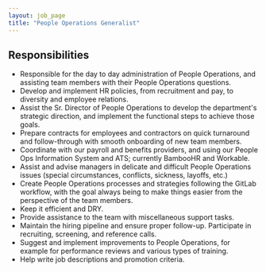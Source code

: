 ```yaml
---
layout: job_page
title: "People Operations Generalist"
---
```


## Responsibilities

- Responsible for the day to day administration of People Operations, and assisting team members with their People Operations questions.
- Develop and implement HR policies, from recruitment and pay, to diversity and employee relations.
- Assist the Sr. Director of People Operations to develop the department's strategic direction, and implement the functional steps to achieve those goals. 
- Prepare contracts for employees and contractors on quick turnaround and follow-through with smooth onboarding of new team members.
- Coordinate with our payroll and benefits providers, and using our People Ops Information System and ATS; currently BambooHR and Workable.
- Assist and advise managers in delicate and difficult People Operations issues (special circumstances, conflicts, sickness, layoffs, etc.)
- Create People Operations processes and strategies following the GitLab workflow, with the goal always being to make things easier from the perspective of the team members.
- Keep it efficient and DRY.
- Provide assistance to the team with miscellaneous support tasks.
- Maintain the hiring pipeline and ensure proper follow-up. Participate in recruiting, screening, and reference calls.
- Suggest and implement improvements to People Operations, for example for performance reviews and various types of training.
- Help write job descriptions and promotion criteria.